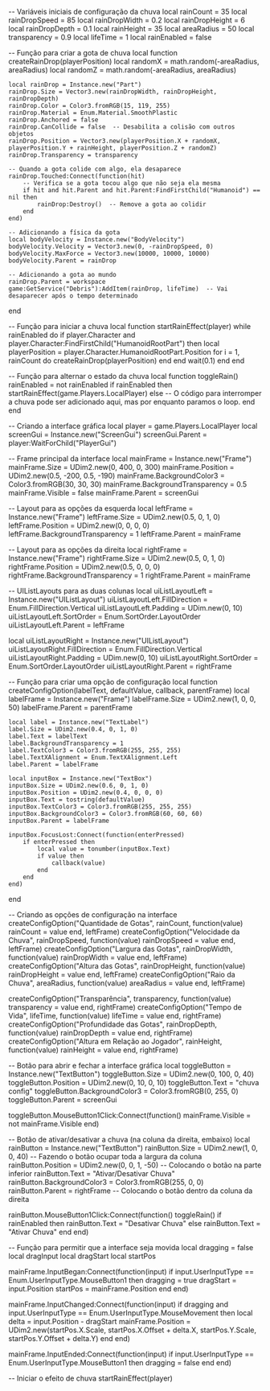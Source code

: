 -- Variáveis iniciais de configuração da chuva
local rainCount = 35
local rainDropSpeed = 85
local rainDropWidth = 0.2
local rainDropHeight = 6
local rainDropDepth = 0.1
local rainHeight = 35
local areaRadius = 50
local transparency = 0.9
local lifeTime = 1
local rainEnabled = false

-- Função para criar a gota de chuva
local function createRainDrop(playerPosition)
	local randomX = math.random(-areaRadius, areaRadius)
	local randomZ = math.random(-areaRadius, areaRadius)

	local rainDrop = Instance.new("Part")
	rainDrop.Size = Vector3.new(rainDropWidth, rainDropHeight, rainDropDepth)
	rainDrop.Color = Color3.fromRGB(15, 119, 255)
	rainDrop.Material = Enum.Material.SmoothPlastic
	rainDrop.Anchored = false
	rainDrop.CanCollide = false  -- Desabilita a colisão com outros objetos
	rainDrop.Position = Vector3.new(playerPosition.X + randomX, playerPosition.Y + rainHeight, playerPosition.Z + randomZ)
	rainDrop.Transparency = transparency

	-- Quando a gota colide com algo, ela desaparece
	rainDrop.Touched:Connect(function(hit)
		-- Verifica se a gota tocou algo que não seja ela mesma
		if hit and hit.Parent and hit.Parent:FindFirstChild("Humanoid") == nil then
			rainDrop:Destroy()  -- Remove a gota ao colidir
		end
	end)

	-- Adicionando a física da gota
	local bodyVelocity = Instance.new("BodyVelocity")
	bodyVelocity.Velocity = Vector3.new(0, -rainDropSpeed, 0)
	bodyVelocity.MaxForce = Vector3.new(10000, 10000, 10000)
	bodyVelocity.Parent = rainDrop

	-- Adicionando a gota ao mundo
	rainDrop.Parent = workspace
	game:GetService("Debris"):AddItem(rainDrop, lifeTime)  -- Vai desaparecer após o tempo determinado
end

-- Função para iniciar a chuva
local function startRainEffect(player)
	while rainEnabled do
		if player.Character and player.Character:FindFirstChild("HumanoidRootPart") then
			local playerPosition = player.Character.HumanoidRootPart.Position
			for i = 1, rainCount do
				createRainDrop(playerPosition)
			end
		end
		wait(0.1)
	end
end

-- Função para alternar o estado da chuva
local function toggleRain()
	rainEnabled = not rainEnabled
	if rainEnabled then
		startRainEffect(game.Players.LocalPlayer)
	else
		-- O código para interromper a chuva pode ser adicionado aqui, mas por enquanto paramos o loop.
	end
end

-- Criando a interface gráfica
local player = game.Players.LocalPlayer
local screenGui = Instance.new("ScreenGui")
screenGui.Parent = player:WaitForChild("PlayerGui")

-- Frame principal da interface
local mainFrame = Instance.new("Frame")
mainFrame.Size = UDim2.new(0, 400, 0, 300)
mainFrame.Position = UDim2.new(0.5, -200, 0.5, -190)
mainFrame.BackgroundColor3 = Color3.fromRGB(30, 30, 30)
mainFrame.BackgroundTransparency = 0.5
mainFrame.Visible = false
mainFrame.Parent = screenGui

-- Layout para as opções da esquerda
local leftFrame = Instance.new("Frame")
leftFrame.Size = UDim2.new(0.5, 0, 1, 0)
leftFrame.Position = UDim2.new(0, 0, 0, 0)
leftFrame.BackgroundTransparency = 1
leftFrame.Parent = mainFrame

-- Layout para as opções da direita
local rightFrame = Instance.new("Frame")
rightFrame.Size = UDim2.new(0.5, 0, 1, 0)
rightFrame.Position = UDim2.new(0.5, 0, 0, 0)
rightFrame.BackgroundTransparency = 1
rightFrame.Parent = mainFrame

-- UIListLayouts para as duas colunas
local uiListLayoutLeft = Instance.new("UIListLayout")
uiListLayoutLeft.FillDirection = Enum.FillDirection.Vertical
uiListLayoutLeft.Padding = UDim.new(0, 10)
uiListLayoutLeft.SortOrder = Enum.SortOrder.LayoutOrder
uiListLayoutLeft.Parent = leftFrame

local uiListLayoutRight = Instance.new("UIListLayout")
uiListLayoutRight.FillDirection = Enum.FillDirection.Vertical
uiListLayoutRight.Padding = UDim.new(0, 10)
uiListLayoutRight.SortOrder = Enum.SortOrder.LayoutOrder
uiListLayoutRight.Parent = rightFrame

-- Função para criar uma opção de configuração
local function createConfigOption(labelText, defaultValue, callback, parentFrame)
	local labelFrame = Instance.new("Frame")
	labelFrame.Size = UDim2.new(1, 0, 0, 50)
	labelFrame.Parent = parentFrame

	local label = Instance.new("TextLabel")
	label.Size = UDim2.new(0.4, 0, 1, 0)
	label.Text = labelText
	label.BackgroundTransparency = 1
	label.TextColor3 = Color3.fromRGB(255, 255, 255)
	label.TextXAlignment = Enum.TextXAlignment.Left
	label.Parent = labelFrame

	local inputBox = Instance.new("TextBox")
	inputBox.Size = UDim2.new(0.6, 0, 1, 0)
	inputBox.Position = UDim2.new(0.4, 0, 0, 0)
	inputBox.Text = tostring(defaultValue)
	inputBox.TextColor3 = Color3.fromRGB(255, 255, 255)
	inputBox.BackgroundColor3 = Color3.fromRGB(60, 60, 60)
	inputBox.Parent = labelFrame

	inputBox.FocusLost:Connect(function(enterPressed)
		if enterPressed then
			local value = tonumber(inputBox.Text)
			if value then
				callback(value)
			end
		end
	end)
end

-- Criando as opções de configuração na interface
createConfigOption("Quantidade de Gotas", rainCount, function(value) rainCount = value end, leftFrame)
createConfigOption("Velocidade da Chuva", rainDropSpeed, function(value) rainDropSpeed = value end, leftFrame)
createConfigOption("Largura das Gotas", rainDropWidth, function(value) rainDropWidth = value end, leftFrame)
createConfigOption("Altura das Gotas", rainDropHeight, function(value) rainDropHeight = value end, leftFrame)
createConfigOption("Raio da Chuva", areaRadius, function(value) areaRadius = value end, leftFrame)

createConfigOption("Transparência", transparency, function(value) transparency = value end, rightFrame)
createConfigOption("Tempo de Vida", lifeTime, function(value) lifeTime = value end, rightFrame)
createConfigOption("Profundidade das Gotas", rainDropDepth, function(value) rainDropDepth = value end, rightFrame)
createConfigOption("Altura em Relação ao Jogador", rainHeight, function(value) rainHeight = value end, rightFrame)

-- Botão para abrir e fechar a interface gráfica
local toggleButton = Instance.new("TextButton")
toggleButton.Size = UDim2.new(0, 100, 0, 40)
toggleButton.Position = UDim2.new(0, 10, 0, 10)
toggleButton.Text = "chuva config"
toggleButton.BackgroundColor3 = Color3.fromRGB(0, 255, 0)
toggleButton.Parent = screenGui

toggleButton.MouseButton1Click:Connect(function()
	mainFrame.Visible = not mainFrame.Visible
end)

-- Botão de ativar/desativar a chuva (na coluna da direita, embaixo)
local rainButton = Instance.new("TextButton")
rainButton.Size = UDim2.new(1, 0, 0, 40)  -- Fazendo o botão ocupar toda a largura da coluna
rainButton.Position = UDim2.new(0, 0, 1, -50)  -- Colocando o botão na parte inferior
rainButton.Text = "Ativar/Desativar Chuva"
rainButton.BackgroundColor3 = Color3.fromRGB(255, 0, 0)
rainButton.Parent = rightFrame  -- Colocando o botão dentro da coluna da direita

rainButton.MouseButton1Click:Connect(function()
	toggleRain()
	if rainEnabled then
		rainButton.Text = "Desativar Chuva"
	else
		rainButton.Text = "Ativar Chuva"
	end
end)


-- Função para permitir que a interface seja movida
local dragging = false
local dragInput
local dragStart
local startPos

mainFrame.InputBegan:Connect(function(input)
	if input.UserInputType == Enum.UserInputType.MouseButton1 then
		dragging = true
		dragStart = input.Position
		startPos = mainFrame.Position
	end
end)

mainFrame.InputChanged:Connect(function(input)
	if dragging and input.UserInputType == Enum.UserInputType.MouseMovement then
		local delta = input.Position - dragStart
		mainFrame.Position = UDim2.new(startPos.X.Scale, startPos.X.Offset + delta.X, startPos.Y.Scale, startPos.Y.Offset + delta.Y)
	end
end)

mainFrame.InputEnded:Connect(function(input)
	if input.UserInputType == Enum.UserInputType.MouseButton1 then
		dragging = false
	end
end)

-- Iniciar o efeito de chuva
startRainEffect(player)

